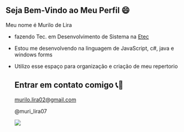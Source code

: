 ## Seja Bem-Vindo ao Meu Perfil 😄

Meu nome é Murilo de Lira

- fazendo Tec. em Desenvolvimento de Sistema na [Etec](https://www.cps.sp.gov.br/etec/)
- Estou me desenvolvendo na linguagem de JavaScript, c#, java e windows forms
- Utilizo esse espaço para organização e criação de meu repertorio

  ## Entrar em contato comigo 📞📧
  murilo.lira02@gmail.com
  
  @muri_lira07

  ![](https://media1.tenor.com/m/aSvNzSQUVwAAAAAC/luffy-gear-5.gif)
